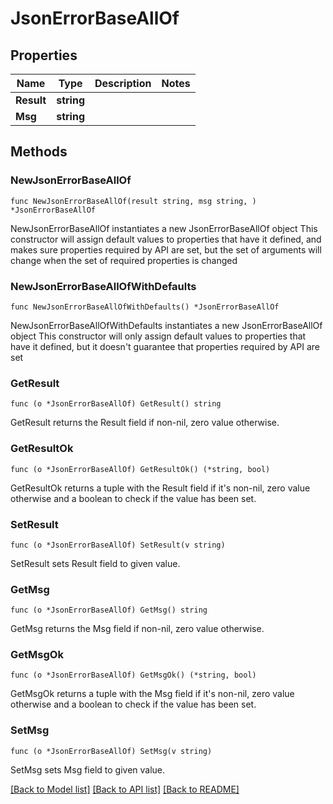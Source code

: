 # JsonErrorBaseAllOf

## Properties

Name | Type | Description | Notes
------------ | ------------- | ------------- | -------------
**Result** | **string** |  | 
**Msg** | **string** |  | 

## Methods

### NewJsonErrorBaseAllOf

`func NewJsonErrorBaseAllOf(result string, msg string, ) *JsonErrorBaseAllOf`

NewJsonErrorBaseAllOf instantiates a new JsonErrorBaseAllOf object
This constructor will assign default values to properties that have it defined,
and makes sure properties required by API are set, but the set of arguments
will change when the set of required properties is changed

### NewJsonErrorBaseAllOfWithDefaults

`func NewJsonErrorBaseAllOfWithDefaults() *JsonErrorBaseAllOf`

NewJsonErrorBaseAllOfWithDefaults instantiates a new JsonErrorBaseAllOf object
This constructor will only assign default values to properties that have it defined,
but it doesn't guarantee that properties required by API are set

### GetResult

`func (o *JsonErrorBaseAllOf) GetResult() string`

GetResult returns the Result field if non-nil, zero value otherwise.

### GetResultOk

`func (o *JsonErrorBaseAllOf) GetResultOk() (*string, bool)`

GetResultOk returns a tuple with the Result field if it's non-nil, zero value otherwise
and a boolean to check if the value has been set.

### SetResult

`func (o *JsonErrorBaseAllOf) SetResult(v string)`

SetResult sets Result field to given value.


### GetMsg

`func (o *JsonErrorBaseAllOf) GetMsg() string`

GetMsg returns the Msg field if non-nil, zero value otherwise.

### GetMsgOk

`func (o *JsonErrorBaseAllOf) GetMsgOk() (*string, bool)`

GetMsgOk returns a tuple with the Msg field if it's non-nil, zero value otherwise
and a boolean to check if the value has been set.

### SetMsg

`func (o *JsonErrorBaseAllOf) SetMsg(v string)`

SetMsg sets Msg field to given value.



[[Back to Model list]](../README.md#documentation-for-models) [[Back to API list]](../README.md#documentation-for-api-endpoints) [[Back to README]](../README.md)


